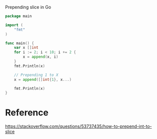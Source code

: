 Prepending slice in Go

```go
package main

import (
    "fmt"
)

func main() {
    var x []int
    for i := 2; i < 10; i += 2 {
        x = append(x, i)
    }
    fmt.Println(x)

    // Prepending 1 to X 
    x = append([]int{1}, x...)

    fmt.Println(x)
}
```

# Reference

https://stackoverflow.com/questions/53737435/how-to-prepend-int-to-slice